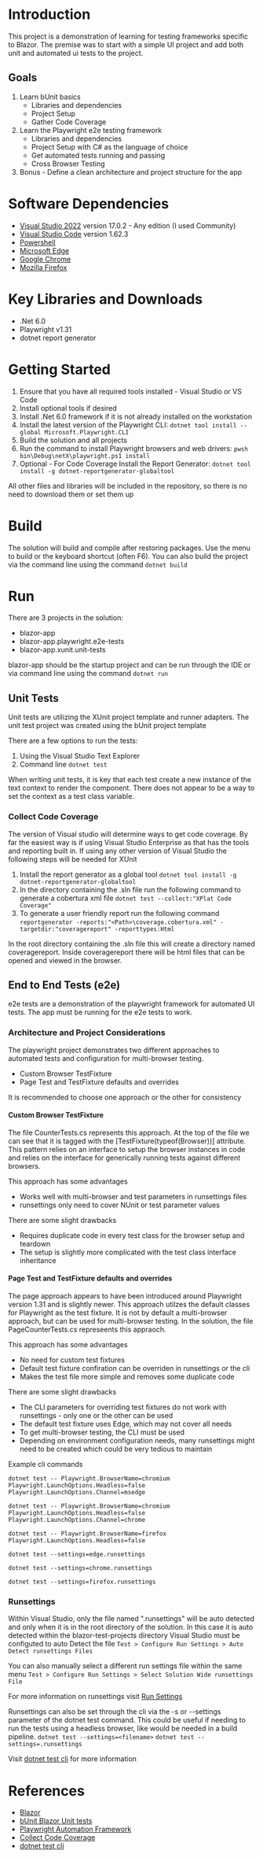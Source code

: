 # Introduction 
This project is a demonstration of learning for testing frameworks specific to Blazor.  The premise was to start with a simple UI project and add both unit and automated ui tests to the project.

## Goals
1. Learn bUnit basics
    - Libraries and dependencies
    - Project Setup
    - Gather Code Coverage
2. Learn the Playwright e2e testing framework
    - Libraries and dependencies
    - Project Setup with C# as the language of choice
    - Get automated tests running and passing
    - Cross Browser Testing
4. Bonus - Define a clean architecture and project structure for the app

# Software Dependencies
- [Visual Studio 2022](https://visualstudio.microsoft.com/) version 17.0.2 - Any edition (I used Community)
- [Visual Studio Code](https://visualstudio.microsoft.com/#vscode-section) version 1.62.3
- [Powershell](https://learn.microsoft.com/en-us/powershell/scripting/install/installing-powershell-on-windows?view=powershell-7.3)
- [Microsoft Edge](https://www.microsoft.com/en-us/edge/download?form=MA13FJ)
- [Google Chrome](https://www.google.com/chrome/)
- [Mozilla Firefox](https://www.mozilla.org/en-US/)
    

# Key Libraries and Downloads
- .Net 6.0
- Playwright v1.31
- dotnet report generator

# Getting Started
1.	Ensure that you have all required tools installed - Visual Studio or VS Code
2.	Install optional tools if desired
3.	Install .Net 6.0 framework if it is not already installed on the workstation
4.  Install the latest version of the Playwright CLI: `dotnet tool install --global Microsoft.Playwright.CLI`
5.  Build the solution and all projects
6.  Run the command to install Playwright browsers and web drivers: `pwsh bin\Debug\netX\playwright.ps1 install`
7.  Optional - For Code Coverage Install the Report Generator: `dotnet tool install -g dotnet-reportgenerator-globaltool`

All other files and libraries will be included in the repository, so there is no need to download them or set them up

# Build
The solution will build and compile after restoring packages.  Use the menu to build or the keyboard shortcut (often F6).  You can also build the project via the command line using the command `dotnet build`

# Run
There are 3 projects in the solution:
- blazor-app
- blazor-app.playwright.e2e-tests
- blazor-app.xunit.unit-tests

blazor-app should be the startup project and can be run through the IDE or via command line using the command `dotnet run`

## Unit Tests
Unit tests are utilizing the XUnit project template and runner adapters.  The unit test project was created using the bUnit project template

There are a few options to run the tests:
1. Using the Visual Studio Text Explorer
2. Command line `dotnet test`

When writing unit tests, it is key that each test create a new instance of the text context to render the component.  There does not appear to be a way to set the context as a test class variable.

### Collect Code Coverage
The version of Visual studio will determine ways to get code coverage.  By far the easiest way is if using Visual Studio Enterprise as that has the tools and reporting built in.  If using any other version of Visual Studio the following steps will be needed for XUnit

1. Install the report generator as a global tool `dotnet tool install -g dotnet-reportgenerator-globaltool`
2. In the directory containing the .sln file run the following command to generate a cobertura xml file
`dotnet test --collect:"XPlat Code Coverage"`
3. To generate a user friendly report run the following command
`reportgenerator -reports:"<Path>\coverage.cobertura.xml" -targetdir:"coveragereport" -reporttypes:Html`

In the root directory containing the .sln file this will create a directory named coveragereport.  Inside coveragereport there will be html files that can be opened and viewed in the browser.

## End to End Tests (e2e)
e2e tests are a demonstration of the playwright framework for automated UI tests.  The app must be running for the e2e tests to work.

### Architecture and Project Considerations
The playwright project demonstrates two different approaches to automated tests and configuration for multi-browser testing.
- Custom Browser TestFixture
- Page Test and TestFixture defaults and overrides

It is recommended to choose one approach or the other for consistency

#### Custom Browser TestFixture
The file CounterTests.cs represents this approach.  At the top of the file we can see that it is tagged with the [TestFixture(typeof(Browser))] attribute.  This pattern relies on an interface to setup the browser instances in code and relies on the interface for generically running tests against different browsers.

This approach has some advantages
- Works well with multi-browser and test parameters in runsettings files
- runsettings only need to cover NUnit or test parameter values

There are some slight drawbacks
- Requires duplicate code in every test class for the browser setup and teardown
- The setup is slightly more complicated with the test class interface inheritance

#### Page Test and TestFixture defaults and overrides
The page approach appears to have been introduced around Playwright version 1.31 and is slightly newer.  This approach utilzes the default classes for Playwright as the test fixture.  It is not by default a multi-browser approach, but can be used for multi-browser testing.  In the solution, the file PageCounterTests.cs represeents this appraoch.

This approach has some advantages
- No need for custom test fixtures
- Default test fixture confiration can be overriden in runsettings or the cli
- Makes the test file more simple and removes some duplicate code

There are some slight drawbacks
- The CLI parameters for overriding test fixtures do not work with runsettings - only one or the other can be used
- The default test fixture uses Edge, which may not cover all needs
- To get multi-browser testing, the CLI must be used
- Depending on environment configuration needs, many runsettings might need to be created which could be very tedious to maintain

Example cli commands
```
dotnet test -- Playwright.BrowserName=chromium Playwright.LaunchOptions.Headless=false Playwright.LaunchOptions.Channel=msedge
```

```
dotnet test -- Playwright.BrowserName=chromium Playwright.LaunchOptions.Headless=false Playwright.LaunchOptions.Channel=chrome
```

```
dotnet test -- Playwright.BrowserName=firefox Playwright.LaunchOptions.Headless=false
```

```
dotnet test --settings=edge.runsettings
```

```
dotnet test --settings=chrome.runsettings
```

```
dotnet test --settings=firefox.runsettings
```

### Runsettings
Within Visual Studio, only the file named ".runsettings" will be auto detected and only when it is in the root directory of the solution.  In this case it is auto detected within the blazor-test-projects directory
Visual Studio must be configuted to auto Detect the file
`Test > Configure Run Settings > Auto Detect runsettings Files`

You can also manually select a different run settings file within the same menu
`Test > Configure Run Settings > Select Solution Wide runsettings File`

For more information on runsettings visit [Run Settings](https://docs.microsoft.com/en-us/visualstudio/test/configure-unit-tests-by-using-a-dot-runsettings-file?view=vs-2019#create-a-run-settings-file-and-customize-it)

Runsettings can also be set through the cli via the -s or --settings parameter of the dotnet test command.  This could be useful if needing to run the tests using a headless browser, like would be needed in a build pipeline.
`dotnet test --settings=<filename>`
`dotnet test --settings=.runsettings`

Visit [dotnet test cli](https://docs.microsoft.com/en-us/dotnet/core/tools/dotnet-test) for more information

# References
- [Blazor](https://docs.microsoft.com/en-us/aspnet/core/blazor/test?view=aspnetcore-6.0)
- [bUnit Blazor Unit tests](https://bunit.dev/docs/getting-started/)
- [Playwright Automation Framework](https://playwright.dev/dotnet/docs/intro)
- [Collect Code Coverage](https://docs.microsoft.com/en-us/dotnet/core/testing/unit-testing-code-coverage?tabs=windows)
- [dotnet test cli](https://docs.microsoft.com/en-us/dotnet/core/tools/dotnet-test)